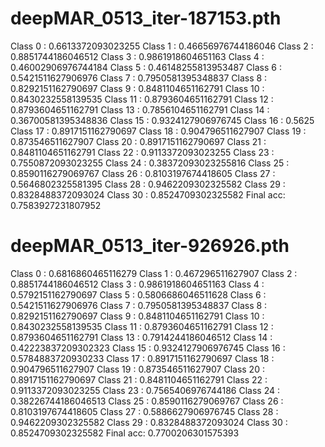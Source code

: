 
# deepMAR_0513_iter-187153.pth
Class  0 : 0.6613372093023255
Class  1 : 0.46656976744186046
Class  2 : 0.8851744186046512
Class  3 : 0.9861918604651163
Class  4 : 0.46002906976744184
Class  5 : 0.46148255813953487
Class  6 : 0.5421511627906976
Class  7 : 0.7950581395348837
Class  8 : 0.8292151162790697
Class  9 : 0.8481104651162791
Class  10 : 0.8430232558139535
Class  11 : 0.8793604651162791
Class  12 : 0.8793604651162791
Class  13 : 0.7856104651162791
Class  14 : 0.36700581395348836
Class  15 : 0.9324127906976745
Class  16 : 0.5625
Class  17 : 0.8917151162790697
Class  18 : 0.904796511627907
Class  19 : 0.873546511627907
Class  20 : 0.8917151162790697
Class  21 : 0.8481104651162791
Class  22 : 0.9113372093023255
Class  23 : 0.7550872093023255
Class  24 : 0.38372093023255816
Class  25 : 0.8590116279069767
Class  26 : 0.8103197674418605
Class  27 : 0.5646802325581395
Class  28 : 0.9462209302325582
Class  29 : 0.8328488372093024
Class  30 : 0.8524709302325582
Final acc: 0.7583927231807952

# deepMAR_0513_iter-926926.pth
Class  0 : 0.6816860465116279
Class  1 : 0.467296511627907
Class  2 : 0.8851744186046512
Class  3 : 0.9861918604651163
Class  4 : 0.5792151162790697
Class  5 : 0.5806686046511628
Class  6 : 0.5421511627906976
Class  7 : 0.7950581395348837
Class  8 : 0.8292151162790697
Class  9 : 0.8481104651162791
Class  10 : 0.8430232558139535
Class  11 : 0.8793604651162791
Class  12 : 0.8793604651162791
Class  13 : 0.7914244186046512
Class  14 : 0.42223837209302323
Class  15 : 0.9324127906976745
Class  16 : 0.5784883720930233
Class  17 : 0.8917151162790697
Class  18 : 0.904796511627907
Class  19 : 0.873546511627907
Class  20 : 0.8917151162790697
Class  21 : 0.8481104651162791
Class  22 : 0.9113372093023255
Class  23 : 0.7565406976744186
Class  24 : 0.38226744186046513
Class  25 : 0.8590116279069767
Class  26 : 0.8103197674418605
Class  27 : 0.5886627906976745
Class  28 : 0.9462209302325582
Class  29 : 0.8328488372093024
Class  30 : 0.8524709302325582
Final acc: 0.7700206301575393
